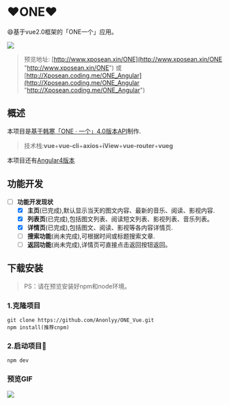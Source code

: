 # :heart:ONE:heart: #
:smile:基于vue2.0框架的「ONE一个」应用。

![](https://i.imgur.com/B5MnHm9.png)


> 预览地址:
[http://www.xposean.xin/ONE](http://www.xposean.xin/ONE "http://www.xposean.xin/ONE")
或
[http://Xposean.coding.me/ONE_Angular](http://Xposean.coding.me/ONE_Angular "http://Xposean.coding.me/ONE_Angular")


## 概述 ##
本项目是[基于韩寒「ONE · 一个」4.0版本API](https://github.com/gongph/one-api)制作.

>技术栈:**vue**+**vue-cli**+**axios**+**iView**+**vue-router**+**vueg**

本项目还有[Angular4版本](https://github.com/Anonlyy/ONE_Angular)


## 功能开发 ##
- [ ] **功能开发现状**
    - [x] **主页**(已完成),默认显示当天的图文内容、最新的音乐、阅读、影视内容.
    - [x] **列表页**(已完成),包括图文列表、阅读短文列表、影视列表、音乐列表。
    - [x] **详情页**(已完成),包括图文、阅读、影视等各内容详情页.
    - [ ] **搜索功能**(尚未完成),可根据时间或标题搜索文章.
    - [ ] **返回功能**(尚未完成),详情页可直接点击返回按钮返回。

## 下载安装 ##

> PS：请在预览安装好npm和node环境。

### 1.克隆项目 ###

	git clone https://github.com/Anonlyy/ONE_Vue.git
	npm install(推荐cnpm)

###	2.启动项目:running: ###
	
	npm dev


### 预览GIF
![](https://raw.githubusercontent.com/Anonlyy/ONE_Angular/master/src/assets/demo.gif)
